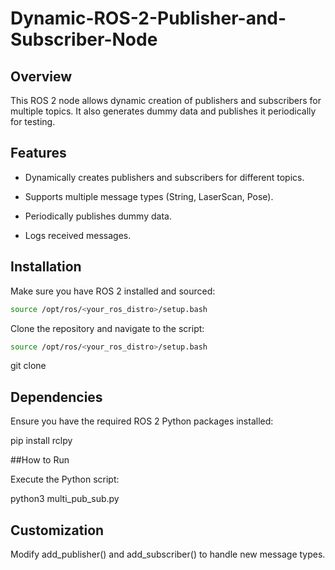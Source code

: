 # Dynamic-ROS-2-Publisher-and-Subscriber-Node


## Overview

This ROS 2 node allows dynamic creation of publishers and subscribers for multiple topics. It also generates dummy data and publishes it periodically for testing.

## Features

- Dynamically creates publishers and subscribers for different topics.

- Supports multiple message types (String, LaserScan, Pose).

- Periodically publishes dummy data.

- Logs received messages.

## Installation

Make sure you have ROS 2 installed and sourced:
```bash
source /opt/ros/<your_ros_distro>/setup.bash
```

Clone the repository and navigate to the script:
```bash
source /opt/ros/<your_ros_distro>/setup.bash
```
git clone 


## Dependencies

Ensure you have the required ROS 2 Python packages installed:

pip install rclpy

##How to Run

Execute the Python script:

python3 multi_pub_sub.py


## Customization

Modify add_publisher() and add_subscriber() to handle new message types.

